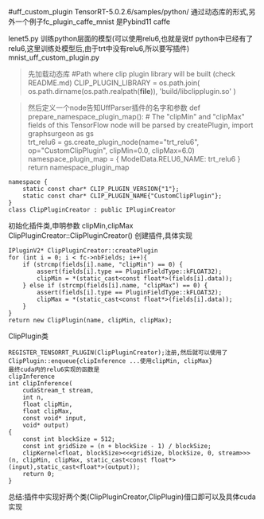 #uff_custom_plugin
TensorRT-5.0.2.6/samples/python/ 通过动态库的形式,另外一个例子fc_plugin_caffe_mnist 是Pybind11 caffe

lenet5.py 训练python层面的模型(可以使用relu6,也就是说tf python中已经有了relu6,这里训练处模型后,由于trt中没有relu6,所以要写插件)
mnist_uff_custom_plugin.py
>先加载动态库
 #Path where clip plugin library will be built (check README.md)
CLIP_PLUGIN_LIBRARY = os.path.join(
    os.path.dirname(os.path.realpath(__file__)),
    'build/libclipplugin.so'
)

>然后定义一个node告知UffParser插件的名字和参数
    def prepare_namespace_plugin_map():
            # The "clipMin" and "clipMax" fields of this TensorFlow node will be parsed by createPlugin,
    import graphsurgeon as gs    
    trt_relu6 = gs.create_plugin_node(name="trt_relu6", op="CustomClipPlugin", clipMin=0.0, clipMax=6.0)
        namespace_plugin_map = {
            ModelData.RELU6_NAME: trt_relu6
        }
        return namespace_plugin_map

    namespace {
        static const char* CLIP_PLUGIN_VERSION{"1"};
        static const char* CLIP_PLUGIN_NAME{"CustomClipPlugin"};
    }
    class ClipPluginCreator : public IPluginCreator

初始化插件类,申明参数 clipMin,clipMax
ClipPluginCreator::ClipPluginCreator()
创建插件,具体实现

    IPluginV2* ClipPluginCreator::createPlugin
    for (int i = 0; i < fc->nbFields; i++){
        if (strcmp(fields[i].name, "clipMin") == 0) {
            assert(fields[i].type == PluginFieldType::kFLOAT32);
            clipMin = *(static_cast<const float*>(fields[i].data));
        } else if (strcmp(fields[i].name, "clipMax") == 0) {
            assert(fields[i].type == PluginFieldType::kFLOAT32);
            clipMax = *(static_cast<const float*>(fields[i].data));
        }
    }
    return new ClipPlugin(name, clipMin, clipMax);

ClipPlugin类

    REGISTER_TENSORRT_PLUGIN(ClipPluginCreator);注册,然后就可以使用了
    ClipPlugin::enqueue{clipInference ...使用clipMin, clipMax}
    最终cuda内的relu6实现的函数是
    clipInference
    int clipInference(
        cudaStream_t stream,
        int n,
        float clipMin,
        float clipMax,
        const void* input,
        void* output)
    {
        const int blockSize = 512;
        const int gridSize = (n + blockSize - 1) / blockSize;
        clipKernel<float, blockSize><<<gridSize, blockSize, 0, stream>>>(n, clipMin, clipMax, static_cast<const float*>(input),static_cast<float*>(output));
        return 0;
    }

总结:插件中实现好两个类(ClipPluginCreator,ClipPlugin)借口即可以及具体cuda实现